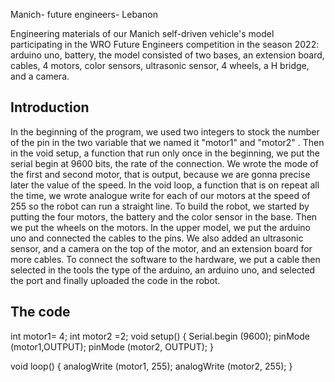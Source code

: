 Manich- future engineers- Lebanon

Engineering materials of our Manich self-driven vehicle's model participating in the WRO Future Engineers competition in the season 2022:
arduino uno, battery, the model consisted of two bases, an extension board, cables, 4 motors, color sensors, ultrasonic sensor, 4 wheels, a H bridge, and a camera.

## Introduction
In the beginning of the program, we used two integers to stock the number of the pin in the two variable that we named it "motor1" and "motor2" . Then in the void setup, a function that run only once in the beginning, we put the serial begin at 9600 bits, the rate of the connection. We wrote the mode of the first and second motor, that is output, because we are gonna precise later the value of the speed. In the void loop, a function that is on repeat all the time, we wrote analogue write for each of our motors at the speed of 255 so the robot can run a straight line.
To build the robot, we started by putting the four motors, the battery and the color sensor in the base. Then we put the wheels on the motors. In the upper model, we put the arduino uno and connected the cables to the pins. We also added an ultrasonic sensor, and a camera on the top of the motor, and an extension board for more cables. 
To connect the software to the hardware, we put a cable then selected in the tools the type of the arduino, an arduino uno, and selected the port and finally uploaded the code in the robot.

## The code 
int motor1= 4;
int motor2 =2;
void setup() {
  Serial.begin (9600);
  pinMode (motor1,OUTPUT);
  pinMode (motor2, OUTPUT);
}

void loop() {
  analogWrite (motor1, 255);
  analogWrite (motor2, 255);
}
